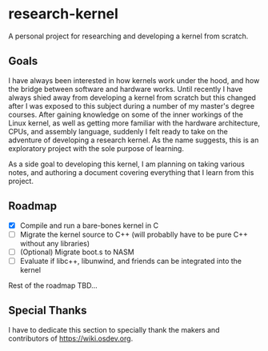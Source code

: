 # research-kernel
A personal project for researching and developing a kernel from scratch.

## Goals
I have always been interested in how kernels work under the hood, and how the bridge between software and hardware works. Until recently I have always shied away from developing a kernel from scratch but this changed after I was exposed to this subject during a number of my master's degree courses. After gaining knowledge on some of the inner workings of the Linux kernel, as well as getting more familiar with the hardware architecture, CPUs, and assembly language, suddenly I felt ready to take on the adventure of developing a research kernel. As the name suggests, this is an exploratory project with the sole purpose of learning.

As a side goal to developing this kernel, I am planning on taking various notes, and authoring a document covering everything that I learn from this project.

## Roadmap
- [x] Compile and run a bare-bones kernel in C
- [ ] Migrate the kernel source to C++ (will probablly have to be pure C++ without any libraries)
- [ ] (Optional) Migrate boot.s to NASM
- [ ] Evaluate if libc++, libunwind, and friends can be integrated into the kernel

Rest of the roadmap TBD...

## Special Thanks
I have to dedicate this section to specially thank the makers and contributors of https://wiki.osdev.org.
